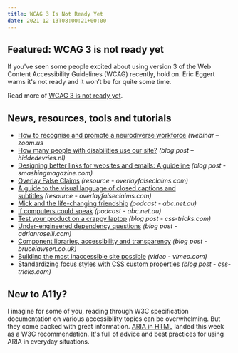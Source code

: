 ```yaml
---
title: WCAG 3 Is Not Ready Yet
date: 2021-12-13T08:00:21+00:00
---
```


## Featured: WCAG 3 is not ready yet

If you've seen some people excited about using version 3 of the Web Content Accessibility Guidelines (WCAG) recently, hold on. Eric Eggert warns it's not ready and it won’t be for quite some time.

Read more of [WCAG 3 is not ready yet](https://yatil.net/blog/wcag-3-is-not-ready-yet).

## News, resources, tools and tutorials

- [How to recognise and promote a neurodiverse workforce](https://us02web.zoom.us/webinar/register/8116381863036/WN_AQysZ6APTYq5bxc_1Ag_Xg) *(webinar – zoom.us*
- [How many people with disabilities use our site?](https://hiddedevries.nl/en/blog/2021-12-05-how-many-people-with-disabilities-use-our-site) *(blog post – hiddedevries.nl)*
- [Designing better links for websites and emails: A guideline](https://www.smashingmagazine.com/2021/12/designing-better-links-websites-emails-guideline/) *(blog post - smashingmagazine.com)*
- [Overlay False Claims](https://overlayfalseclaims.com) *(resource - overlayfalseclaims.com)*
- [A guide to the visual language of closed captions and subtitles](https://uxdesign.cc/a-guide-to-the-visual-language-of-closed-captions-and-subtitles-2fda5fa2a325) *(resource - overlayfalseclaims.com)*
- [Mick and the life-changing friendship](https://www.abc.net.au/radio/programs/conversations/michael-curran-blind-person-free-software-for-the-blind/13656040) *(podcast - abc.net.au)*
- [If computers could speak](https://www.abc.net.au/radio/programs/conversations/jamie-teh-blind-nvda-screen-reader/13663528) *(podcast - abc.net.au)*
- [Test your product on a crappy laptop](https://css-tricks.com/test-your-product-on-a-crappy-laptop/) *(blog post - css-tricks.com)*
- [Under-engineered dependency questions](https://adrianroselli.com/2021/12/under-engineered-dependency-questions.html) *(blog post - adrianroselli.com)*
- [Component libraries, accessibility and transparency](https://brucelawson.co.uk/2021/component-libraries-accessibility-and-transparency/) *(blog post - brucelawson.co.uk)*
- [Building the most inaccessible site possible](https://vimeo.com/showcase/9087993/video/654497457) *(video - vimeo.com)*
- [Standardizing focus styles with CSS custom properties](https://css-tricks.com/standardizing-focus-styles-with-css-custom-properties/) *(blog post - css-tricks.com)*

## New to A11y?

I imagine for some of you, reading through W3C specification documentation on various accessibility topics can be overwhelming. But they come packed with great information. [ARIA in HTML](https://www.w3.org/TR/2021/REC-html-aria-20211209/) landed this week as a W3C recommendation. It's full of advice and best practices for using ARIA in everyday situations.
